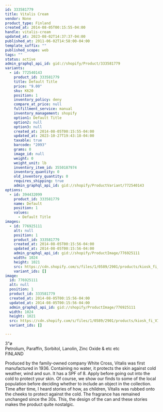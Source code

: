 ```yaml
---
id: 333581779
title: Vitalis Cream
vendor: None
product_type: Finland
created_at: 2014-08-05T00:15:55-04:00
handle: vitalis-cream
updated_at: 2023-08-02T14:37:37-04:00
published_at: 2011-06-02T14:58:00-04:00
template_suffix: ""
published_scope: web
tags: ""
status: active
admin_graphql_api_id: gid://shopify/Product/333581779
variants:
  - id: 772540143
    product_id: 333581779
    title: Default Title
    price: "9.00"
    sku: K620
    position: 1
    inventory_policy: deny
    compare_at_price: null
    fulfillment_service: manual
    inventory_management: shopify
    option1: Default Title
    option2: null
    option3: null
    created_at: 2014-08-05T00:15:55-04:00
    updated_at: 2023-10-27T19:43:18-04:00
    taxable: true
    barcode: "2093"
    grams: 0
    image_id: null
    weight: 0
    weight_unit: lb
    inventory_item_id: 3550187974
    inventory_quantity: 0
    old_inventory_quantity: 0
    requires_shipping: true
    admin_graphql_api_id: gid://shopify/ProductVariant/772540143
options:
  - id: 394432099
    product_id: 333581779
    name: Default
    position: 1
    values:
      - Default Title
images:
  - id: 776925111
    alt: null
    position: 1
    product_id: 333581779
    created_at: 2014-08-05T00:15:56-04:00
    updated_at: 2014-08-05T00:15:56-04:00
    admin_graphql_api_id: gid://shopify/ProductImage/776925111
    width: 1024
    height: 1021
    src: https://cdn.shopify.com/s/files/1/0589/2901/products/kiosk_fi_VITALIS.jpeg?v=1407212156
    variant_ids: []
image:
  id: 776925111
  alt: null
  position: 1
  product_id: 333581779
  created_at: 2014-08-05T00:15:56-04:00
  updated_at: 2014-08-05T00:15:56-04:00
  admin_graphql_api_id: gid://shopify/ProductImage/776925111
  width: 1024
  height: 1021
  src: https://cdn.shopify.com/s/files/1/0589/2901/products/kiosk_fi_VITALIS.jpeg?v=1407212156
  variant_ids: []

---
```


3"ø  
Petrolium, Paraffin, Sorbitol, Lanolin, Zinc Oxide & etc etc  
FINLAND

Produced by the family-owned company White Cross, Vitalis was first manufactured in 1936. Containing no water, it protects the skin against cold weather, wind and sun. It has a SPF of 8. Apply before going out into the cold to protect your skin. Of course, we show our finds to some of the local population before deciding whether to include an object in the collection. Time after time, I heard stories of how, as children, Vitalis was rubbed onto the cheeks to protect against the cold. The fragrance has remained unchanged since the 30s. This, the design of the can and these stories makes the product quite nostalgic.